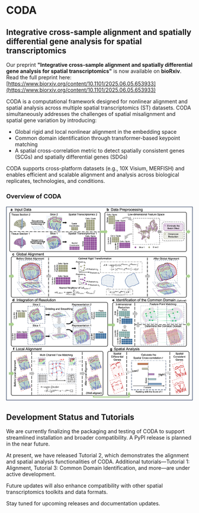 # CODA
## Integrative cross-sample alignment and spatially differential gene analysis for spatial transcriptomics
Our preprint **"Integrative cross-sample alignment and spatially differential gene analysis for spatial transcriptomics"** is now available on **bioRxiv**. 
Read the full preprint here: [https://www.biorxiv.org/content/10.1101/2025.06.05.653933](https://www.biorxiv.org/content/10.1101/2025.06.05.653933)

CODA is a computational framework designed for nonlinear alignment and spatial analysis across multiple spatial transcriptomics (ST) datasets. CODA simultaneously addresses the challenges of spatial misalignment and spatial gene variation by introducing:

- Global rigid and local nonlinear alignment in the embedding space
- Common domain identification through transformer-based keypoint matching
- A spatial cross-correlation metric to detect spatially consistent genes (SCGs) and spatially differential genes (SDGs)

CODA supports cross-platform datasets (e.g., 10X Visium, MERFISH) and enables efficient and scalable alignment and analysis across biological replicates, technologies, and conditions.

### Overview of CODA
![avatar](Pipeline/pipeline.png)

## Development Status and Tutorials
We are currently finalizing the packaging and testing of CODA to support streamlined installation and broader compatibility. A PyPI release is planned in the near future.

At present, we have released Tutorial 2, which demonstrates the alignment and spatial analysis functionalities of CODA. Additional tutorials—Tutorial 1: Alignment, Tutorial 3: Common Domain Identification, and more—are under active development.

Future updates will also enhance compatibility with other spatial transcriptomics toolkits and data formats.

Stay tuned for upcoming releases and documentation updates.
